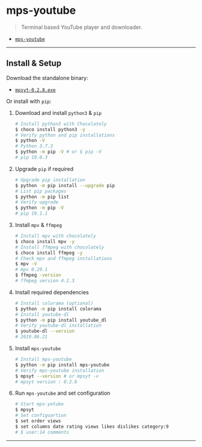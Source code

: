
# mps-youtube

> Terminal based YouTube player and downloader.

- [`mps-youtube`](https://github.com/mps-youtube/mps-youtube)

---

## Install & Setup

Download the standalone binary:

- [`mpsyt-0.2.8.exe`](https://github.com/mps-youtube/mps-youtube/releases/download/v0.2.8/mpsyt-0.2.8.exe)

Or install with `pip`:

1. Download and install `python3` & `pip`
  
    ```sh
    # Install python3 with Chocolately
    $ choco install python3 -y
    # Verify python and pip installations
    $ python -V
    # Python 3.7.3
    $ python -m pip -V # or $ pip -V
    # pip 19.0.3
    ```

2. Upgrade `pip` if required
  
    ```sh
    # Upgrade pip installation
    $ python -m pip install --upgrade pip
    # List pip packages
    $ python -m pip list
    # Verify upgrade
    $ python -m pip -V
    # pip 19.1.1
    ```

3. Install `mpv` & `ffmpeg`

    ```sh
    # Install mpv with chocolately
    $ choco install mpv -y
    # Install ffmpeg with chocolately
    $ choco install ffmpeg -y
    # Check mpv and ffmpeg installations
    $ mpv -V
    # mpv 0.29.1
    $ ffmpeg -version
    # ffmpeg version 4.1.3
    ```

4. Install required dependencies

    ```sh
    # Install colorama (optional)
    $ python -m pip install colorama
    # Install youtube-dl
    $ python -m pip install youtube_dl
    # Verify youtube-dl installation
    $ youtube-dl --version
    # 2019.06.21
    ```

5. Install `mps-youtube`

    ```sh
    # Install mps-youtube
    $ python -m pip install mps-youtube
    # Verify mps-youtube installation
    $ mpsyt --version # or mpsyt -v
    # mpsyt version : 0.2.8
    ```

6. Run `mps-youtube` and set configuration

    ```sh
    # Start mps-yotube
    $ mpsyt
    # Set configuartion
    $ set order views
    $ set columns date rating views likes dislikes category:9
    # $ user:14 comments
    ```

---
